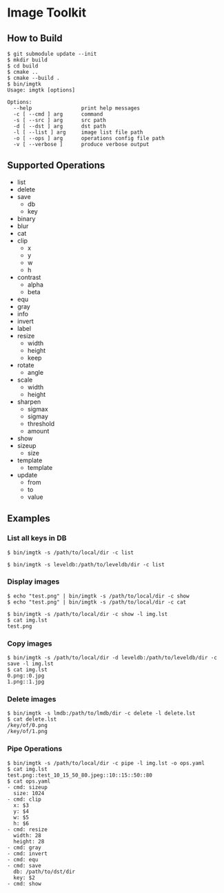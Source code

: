 # Image Toolkit

## How to Build ##

```
$ git submodule update --init
$ mkdir build
$ cd build
$ cmake ..
$ cmake --build .
$ bin/imgtk
Usage: imgtk [options]

Options:
  --help                print help messages
  -c [ --cmd ] arg      command
  -s [ --src ] arg      src path
  -d [ --dst ] arg      dst path
  -l [ --list ] arg     image list file path
  -o [ --ops ] arg      operations config file path
  -v [ --verbose ]      produce verbose output
```

## Supported Operations ##

* list
* delete
* save
  * db
  * key
* binary
* blur
* cat
* clip
  * x
  * y
  * w
  * h
* contrast
  * alpha
  * beta
* equ
* gray
* info
* invert
* label
* resize
  * width
  * height
  * keep
* rotate
  * angle
* scale
  * width
  * height
* sharpen
  * sigmax
  * sigmay
  * threshold
  * amount
* show
* sizeup
  * size
* template
  * template
* update
  * from
  * to
  * value

## Examples ##

### List all keys in DB ###

```
$ bin/imgtk -s /path/to/local/dir -c list
```

```
$ bin/imgtk -s leveldb:/path/to/leveldb/dir -c list
```

### Display images ###

```
$ echo "test.png" | bin/imgtk -s /path/to/local/dir -c show
$ echo "test.png" | bin/imgtk -s /path/to/local/dir -c cat
```

```
$ bin/imgtk -s /path/to/local/dir -c show -l img.lst
$ cat img.lst
test.png
```

### Copy images ###

```
$ bin/imgtk -s /path/to/local/dir -d leveldb:/path/to/leveldb/dir -c save -l img.lst
$ cat img.lst
0.png::0.jpg
1.png::1.jpg
```

### Delete images ###

```
$ bin/imgtk -s lmdb:/path/to/lmdb/dir -c delete -l delete.lst
$ cat delete.lst
/key/of/0.png
/key/of/1.png
```

### Pipe Operations ###

```
$ bin/imgtk -s /path/to/local/dir -c pipe -l img.lst -o ops.yaml
$ cat img.lst
test.png::test_10_15_50_80.jpeg::10::15::50::80
$ cat ops.yaml
- cmd: sizeup
  size: 1024
- cmd: clip
  x: $3
  y: $4
  w: $5
  h: $6
- cmd: resize
  width: 28
  height: 28
- cmd: gray
- cmd: invert
- cmd: equ
- cmd: save
  db: /path/to/dst/dir
  key: $2
- cmd: show
```
